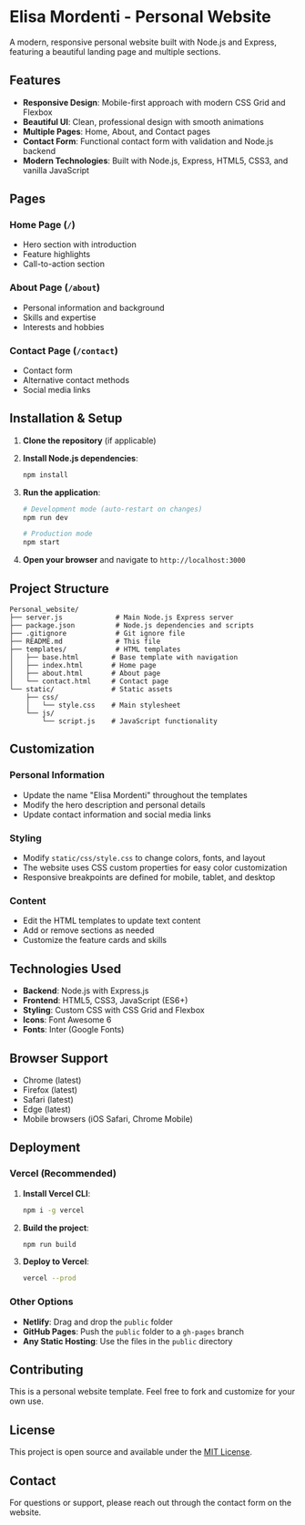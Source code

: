 # Elisa Mordenti - Personal Website

A modern, responsive personal website built with Node.js and Express, featuring a beautiful landing page and multiple sections.

## Features

- **Responsive Design**: Mobile-first approach with modern CSS Grid and Flexbox
- **Beautiful UI**: Clean, professional design with smooth animations
- **Multiple Pages**: Home, About, and Contact pages
- **Contact Form**: Functional contact form with validation and Node.js backend
- **Modern Technologies**: Built with Node.js, Express, HTML5, CSS3, and vanilla JavaScript

## Pages

### Home Page (`/`)
- Hero section with introduction
- Feature highlights
- Call-to-action section

### About Page (`/about`)
- Personal information and background
- Skills and expertise
- Interests and hobbies

### Contact Page (`/contact`)
- Contact form
- Alternative contact methods
- Social media links

## Installation & Setup

1. **Clone the repository** (if applicable)
2. **Install Node.js dependencies**:
   ```bash
   npm install
   ```

3. **Run the application**:
   ```bash
   # Development mode (auto-restart on changes)
   npm run dev
   
   # Production mode
   npm start
   ```

4. **Open your browser** and navigate to `http://localhost:3000`

## Project Structure

```
Personal_website/
├── server.js             # Main Node.js Express server
├── package.json          # Node.js dependencies and scripts
├── .gitignore            # Git ignore file
├── README.md             # This file
├── templates/            # HTML templates
│   ├── base.html        # Base template with navigation
│   ├── index.html       # Home page
│   ├── about.html       # About page
│   └── contact.html     # Contact page
└── static/              # Static assets
    ├── css/
    │   └── style.css    # Main stylesheet
    └── js/
        └── script.js    # JavaScript functionality
```

## Customization

### Personal Information
- Update the name "Elisa Mordenti" throughout the templates
- Modify the hero description and personal details
- Update contact information and social media links

### Styling
- Modify `static/css/style.css` to change colors, fonts, and layout
- The website uses CSS custom properties for easy color customization
- Responsive breakpoints are defined for mobile, tablet, and desktop

### Content
- Edit the HTML templates to update text content
- Add or remove sections as needed
- Customize the feature cards and skills

## Technologies Used

- **Backend**: Node.js with Express.js
- **Frontend**: HTML5, CSS3, JavaScript (ES6+)
- **Styling**: Custom CSS with CSS Grid and Flexbox
- **Icons**: Font Awesome 6
- **Fonts**: Inter (Google Fonts)

## Browser Support

- Chrome (latest)
- Firefox (latest)
- Safari (latest)
- Edge (latest)
- Mobile browsers (iOS Safari, Chrome Mobile)

## Deployment

### Vercel (Recommended)
1. **Install Vercel CLI**:
   ```bash
   npm i -g vercel
   ```

2. **Build the project**:
   ```bash
   npm run build
   ```

3. **Deploy to Vercel**:
   ```bash
   vercel --prod
   ```

### Other Options
- **Netlify**: Drag and drop the `public` folder
- **GitHub Pages**: Push the `public` folder to a `gh-pages` branch
- **Any Static Hosting**: Use the files in the `public` directory

## Contributing

This is a personal website template. Feel free to fork and customize for your own use.

## License

This project is open source and available under the [MIT License](LICENSE).

## Contact

For questions or support, please reach out through the contact form on the website.
